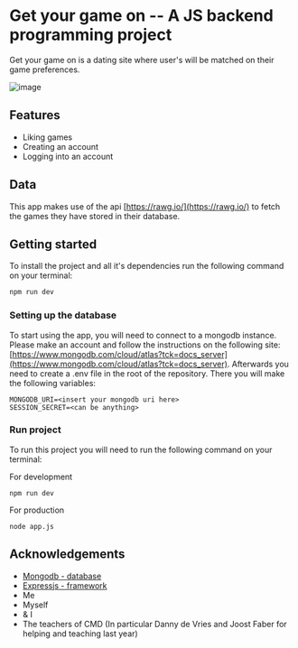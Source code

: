 # Get your game on -- A JS backend programming project

Get your game on is a dating site where user's will be matched on their game preferences. 

![image](https://user-images.githubusercontent.com/33430669/77070457-8c941480-69ea-11ea-96a0-eb410babb2e0.png)

## Features

- Liking games
- Creating an account
- Logging into an account

## Data

This app makes use of the api [https://rawg.io/](https://rawg.io/) to fetch the games they have stored in their database. 

## Getting started

To install the project and all it's dependencies run the following command on your terminal:

```bash
npm run dev
```

### Setting up the database

To start using the app, you will need to connect to a mongodb instance. Please make an account and follow the instructions on the following site: [https://www.mongodb.com/cloud/atlas?tck=docs_server](https://www.mongodb.com/cloud/atlas?tck=docs_server). Afterwards you need to create a .env file in the root of the repository. There you will make the following variables:

```
MONGODB_URI=<insert your mongodb uri here>
SESSION_SECRET=<can be anything>
```

### Run project

To run this project you will need to run the following command on your terminal:


For development
```
npm run dev
```

For production

```
node app.js
```

## Acknowledgements

- [Mongodb - database](https://www.mongodb.com/)
- [Expressjs - framework](https://expressjs.com/)
- Me
- Myself
- & I
- The teachers of CMD (In particular Danny de Vries and Joost Faber for helping and teaching last year)
